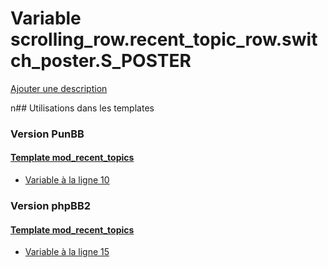 # Variable scrolling_row.recent_topic_row.switch_poster.S_POSTER
[Ajouter une description](https://fa-tvars.appspot.com/scrolling_row.recent_topic_row.switch_poster.S_POSTER)

n## Utilisations dans les templates

### Version PunBB

#### [Template mod_recent_topics](punbb/mod_recent_topics.md)
* [Variable à la ligne 10](../punbb/mod_recent_topics.tpl#L10)

### Version phpBB2

#### [Template mod_recent_topics](subsilver/mod_recent_topics.md)
* [Variable à la ligne 15](../subsilver/mod_recent_topics.tpl#L15)